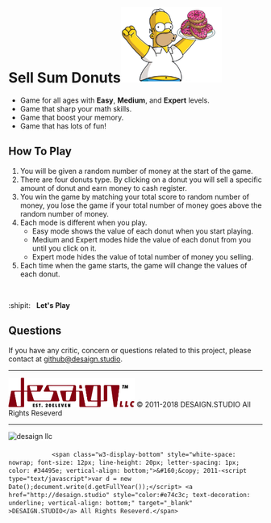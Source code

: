 # Sell Sum Donuts<img src="/assets/images/heroImg.png" alt="sellSumDonuts" width="200px"/>

- Game for all ages with **Easy**, **Medium**, and **Expert** levels.
- Game that sharp your math skills.
- Game that boost your memory.
- Game that has lots of fun!

## How To Play

1. You will be given a random number of money at the start of the game.
2. There are four donuts type. By clicking on a donut you will sell a specific amount of donut and earn money to cash register.
3. You win the game by matching your total score to random number of money, you lose the game if your total number of money goes above the random number of money.
4. Each mode is different when you play.
    - Easy mode shows the value of each donut when you start playing.
    - Medium and Expert modes hide the value of each donut from you until you click on it.
    - Expert mode hides the value of total number of money you selling.
5. Each time when the game starts, the game will change the values of each donut.

<br/>

:shipit: &#160; **<a href="https://kratuvwxyz.github.io/sellSumDonuts/#" target="_blank" style="text-decoration:none;">Let's Play</a>**

## Questions
If you have any critic, concern or questions related to this project, please contact at <a href="mailto:github@desaign.studio?Subject=Sell Sum Donuts at Github">github@desaign.studio</a>.

<hr/>

<img src="/assets/images/DESAIGNLLC.svg" alt="DESAIGN LLC" width="250px"/> &copy; 2011-2018 <a href="http://desaign.studio" target="_blank" style="text-decoration:none;">DESAIGN.STUDIO</a> All Rights Reseverd

<hr/>

<img src="https://kratuvwxyz.github.io/assets/images/footer/DESAIGNLLC.svg" alt="desaign llc" height="60" border="none" style="padding-bottom: 5px;" />

                <span class="w3-display-bottom" style="white-space: nowrap; font-size: 12px; line-height: 20px; letter-spacing: 1px; color: #34495e; vertical-align: bottom;">&#160;&copy; 2011-<script type="text/javascript">var d = new Date();document.write(d.getFullYear());</script> <a href="http://desaign.studio" style="color:#e74c3c; text-decoration: underline; vertical-align: bottom;" target="_blank" >DESAIGN.STUDIO</a> All Rights Reseverd.</span>
